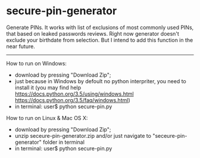 # secure-pin-generator

Generate PINs. It works with list of exclusions of most commonly used PINs, that based on leaked passwords reviews.
Right now generator doesn't exclude your birthdate from selection. But I intend to add this function in the near future.


-----------------------------------------------------------------------------------------------------

How to run on Windows:

- download by pressing "Download Zip";
- just because in Windows by defoult no python interpriter, you need to install it (you may find help https://docs.python.org/3.5/using/windows.html https://docs.python.org/3.5/faq/windows.html)
- in terminal: user$ python secure-pin.py 

How to run on Linux & Mac OS X:

- download by pressing "Download Zip";
- unzip seceure-pin-generator.zip and/or just navigate to "seceure-pin-generator" folder in terminal
- in terminal: user$ python secure-pin.py 


